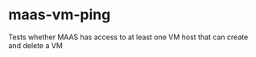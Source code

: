 # maas-vm-ping
Tests whether MAAS has access to at least one VM host that can create and delete a VM
